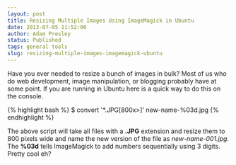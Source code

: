 ```yaml
---
layout: post
title: Resizing Multiple Images Using ImageMagick in Ubuntu
date: 2013-07-05 11:52:00
author: Adam Presley
status: Published
tags: general tools
slug: resizing-multiple-images-imagemagick-ubuntu
---
```


Have you ever needed to resize a bunch of images in bulk? Most of us who do web development,
image manipulation, or blogging probably have at some point. If you are running in Ubuntu here
is a quick way to do this on the console.

{% highlight bash %}
$ convert '*.JPG[800x>]' new-name-%03d.jpg
{% endhighlight %}

The above script will take all files with a **.JPG** extension and resize them to 800 pixels
wide and name the new version of the file as *new-name-001.jpg*. The **%03d** tells
ImageMagick to add numbers sequentially using 3 digits. Pretty cool eh?
